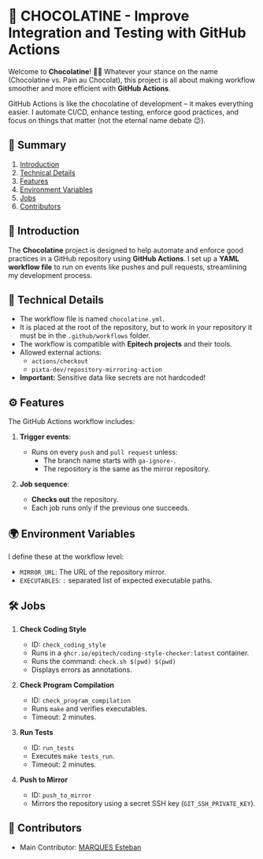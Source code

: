 # 🍫 CHOCOLATINE - Improve Integration and Testing with GitHub Actions

Welcome to **Chocolatine**! 🥐🍫
Whatever your stance on the name (Chocolatine vs. Pain au Chocolat), this project is all about making workflow smoother and more efficient with **GitHub Actions**.

GitHub Actions is like the chocolatine of development – it makes everything easier. I automate CI/CD, enhance testing, enforce good practices, and focus on things that matter (not the eternal name debate 😉).

## 📜 Summary

1. [Introduction](#-introduction)
2. [Technical Details](#-technical-details)
3. [Features](#️-features)
4. [Environment Variables](#-environment-variables)
5. [Jobs](#️-jobs)
6. [Contributors](#-contributors)

## 🎯 Introduction

The **Chocolatine** project is designed to help automate and enforce good practices in a GitHub repository using **GitHub Actions**. I set up a **YAML workflow file** to run on events like pushes and pull requests, streamlining my development process.

## 🔧 Technical Details

- The workflow file is named `chocolatine.yml`.
- It is placed at the root of the repository, but to work in your repository it must be in the `.github/workflows` folder.
- The workflow is compatible with **Epitech projects** and their tools.
- Allowed external actions:
  - `actions/checkout`
  - `pixta-dev/repository-mirroring-action`
- **Important:** Sensitive data like secrets are not hardcoded!

## ⚙️ Features

The GitHub Actions workflow includes:

1. **Trigger events**:  
   - Runs on every `push` and `pull request` unless:
     - The branch name starts with `ga-ignore-`.
     - The repository is the same as the mirror repository.

2. **Job sequence**:
   - **Checks out** the repository.
   - Each job runs only if the previous one succeeds.

## 🌍 Environment Variables

I define these at the workflow level:

- `MIRROR_URL`: The URL of the repository mirror.
- `EXECUTABLES`: `:` separated list of expected executable paths.

## 🛠️ Jobs

1. **Check Coding Style**  
   - ID: `check_coding_style`
   - Runs in a `ghcr.io/epitech/coding-style-checker:latest` container.
   - Runs the command: `check.sh $(pwd) $(pwd)`
   - Displays errors as annotations.

2. **Check Program Compilation**  
   - ID: `check_program_compilation`
   - Runs `make` and verifies executables.
   - Timeout: 2 minutes.

3. **Run Tests**  
   - ID: `run_tests`
   - Executes `make tests_run`.
   - Timeout: 2 minutes.

4. **Push to Mirror**  
   - ID: `push_to_mirror`
   - Mirrors the repository using a secret SSH key (`GIT_SSH_PRIVATE_KEY`).


## 👥 Contributors

- Main Contributor: [MARQUES Esteban](https://github.com/Estebanmrq)
